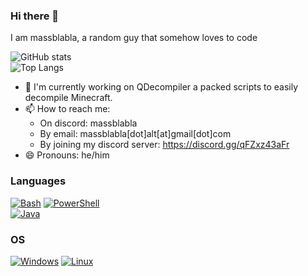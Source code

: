 ### Hi there 👋

I am massblabla, a random guy that somehow loves to code

![GitHub stats](https://github-readme-stats.vercel.app/api?username=massblabla&show_icons=true&theme=highcontrast)  
![Top Langs](https://github-readme-stats.vercel.app/api/top-langs/?username=massblabla&theme=highcontrast)

- 🔭 I'm currently working on QDecompiler a packed scripts to easily decompile Minecraft.
- 📫 How to reach me: 
    -  On discord: massblabla
    -  By email: massblabla[dot]alt[at]gmail[dot]com
    -  By joining my discord server: https://discord.gg/qFZxz43aFr
- 😄 Pronouns: he/him

### Languages
[![Bash](https://img.shields.io/badge/bash-black?style=for-the-badge&logo=gnu-bash&logoColor=white)](https://github.com/massblabla)
[![PowerShell](https://img.shields.io/badge/powershell-black?style=for-the-badge&logo=powershell&logoColor=white)](https://github.com/massblabla)  
[![Java](https://img.shields.io/badge/java-black?style=for-the-badge&logo=openjdk)](https://github.com/massblabla)

### OS
[![Windows](https://img.shields.io/badge/Windows-black?style=for-the-badge&logo=Windows)](https://github.com/massblabla)
[![Linux](https://img.shields.io/badge/linux-black?style=for-the-badge&logo=Linux)](https://github.com/massblabla)
